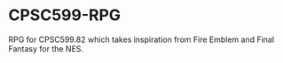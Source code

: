 CPSC599-RPG
===========

RPG for CPSC599.82 which takes inspiration from Fire Emblem and Final Fantasy for the NES.
